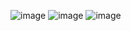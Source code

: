 ![image](https://github.com/user-attachments/assets/ccdfacf9-bdea-4dec-b502-01a47f050af4)
![image](https://github.com/user-attachments/assets/5e1125cc-9b60-4d80-9fcd-c0cef0a80e94)
![image](https://github.com/user-attachments/assets/5903832c-c79c-4c55-a29d-1ae91578c885)


